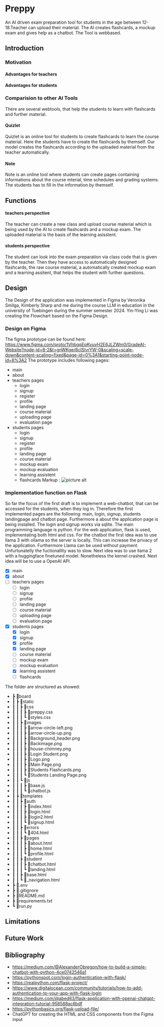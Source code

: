 # Preppy
An AI driven exam preparation tool for students in the age between 12-18.Teacher can upload their material. The AI creates flashcards, a mockup exam and gives help as a chatbot. The Tool is webbased. 

## Introduction 
### Motivation

#### Advantages for teachers

#### Advantages for students

### Comparision to other AI Tools 
There are several webtools, that help the students to learn with flashcards and further material.

#### Quizlet
Quizlet is an online tool for students to create flashcards to learn the course material. Here the students have to create the flashcards by themself. Our model creates the flashcards according to the uploaded material from the teacher automatically. 

#### Note
Note is an online tool where students can create pages containing informations about the course mterial, time schedules and grading systems. The students has to fill in the information by themself. 
## Functions

#### teachers perspective
The teacher can create a new class and upload course material which is being used by the AI to create flashcards and a mockup exam. The uploaded material is the basis of the learning asisstent. 

#### students perspective
The student can look into the exam preparation via class code that is given by the teacher. Then they have access to automatically designed flashcards, the raw course material, a automatically created mockup exam and a learning assitent, that helps the student with further questions.

## Design
The Design of the application was implemented in Figma by Veronika Smilga, Kimberly Sharp and me during the course LLM in education in the university of Tuebingen during the summer semester 2024. Yin-Ying Li was creating the Flowchart based on the Figma Design. 
### Design on Figma
The figma prototype can be found here: https://www.figma.com/proto/1VhbgqEpKvuvH2E6JLZWm0/GradeAI-Website?node-id=8-2&t=gnWKger8cISlvrYW-0&scaling=scale-down&content-scaling=fixed&page-id=0%3A1&starting-point-node-id=8%3A2
The prototype includes following pages: 
- main
- about
- teachers pages
    - login
    - signup
    - register
    - profile
    - landing page
    - course material
    - uploading page
    - evaluation page
- students pages
    - login
    - signup
    - register
    - profile
    - landing page
    - course material
    - mockup exam
    - mockup evaluation
    - learning assistent
    - flashcards
Markup : ![picture alt](board/static/images/Main_Page.png "Figma Main page")

### Implementation function on Flask
So far the focus of the first draft is to implement a web-chatbot, that can be accessed for the students, when they log in. Therefore the first implemented pages are the following: main, login, signup, students landingpage and chatbot page. Furthermore a about the application page is being installed. 
The login and signup works via sqlite. The main programming language is python. For the web application, flask is used, implementating both html and css. 
For the chatbot the first idea was to use llama 3 with ollama so the server is locally. This can increase the privacy of the application. Furthermore Llama can be used without payment. Unfurtunatelly the fuctionallity was to slow. Next idea was to use llama 2 with a huggingface finetuned model. Nonetheless the kernel crashed. Next idea will be to use a OpenAI API. 
- [x] main
- [x] about
- [ ] teachers pages
    - [ ] login
    - [ ] signup
    - [ ] profile
    - [ ] landing page
    - [ ] course material
    - [ ] uploading page
    - [ ] evaluation page
- [x] students pages
    - [x] login
    - [x] signup
    - [x] profile
    - [x] landing page
    - [ ] course material
    - [ ] mockup exam
    - [ ] mockup evaluation
    - [x] learning assistent
    - [ ] flashcards

The folder are structured as showed:
- ┣ 📂board
- ┃ ┣ 📂static
- ┃ ┃ ┣ 📂css
- ┃ ┃ ┃ ┣ 📜preppy.css
- ┃ ┃ ┃ ┗ 📜styles.css
- ┃ ┃ ┣ 📂images
- ┃ ┃ ┃ ┣ 📜arrow-circle-left.png
- ┃ ┃ ┃ ┣ 📜arrow-circle-up.png
- ┃ ┃ ┃ ┣ 📜Background_header.png
- ┃ ┃ ┃ ┣ 📜Backimage.png
- ┃ ┃ ┃ ┣ 📜house-chimney.png
- ┃ ┃ ┃ ┣ 📜Login Student.png
- ┃ ┃ ┃ ┣ 📜Logo.png
- ┃ ┃ ┃ ┣ 📜Main Page.png
- ┃ ┃ ┃ ┣ 📜Students Flashcards.png
- ┃ ┃ ┃ ┗ 📜Students Landing Page.png
- ┃ ┃ ┗ 📂js
- ┃ ┃ ┃ ┣ 📜base.js
- ┃ ┃ ┃ ┗ 📜chatbot.js
- ┃ ┣ 📂templates
- ┃ ┃ ┣ 📂auth
- ┃ ┃ ┃ ┣ 📜index.html
- ┃ ┃ ┃ ┣ 📜login.html
- ┃ ┃ ┃ ┣ 📜login2.html
- ┃ ┃ ┃ ┗ 📜signup.html
- ┃ ┃ ┣ 📂errors
- ┃ ┃ ┃ ┗ 📜404.html
- ┃ ┃ ┣ 📂pages
- ┃ ┃ ┃ ┣ 📜about.html
- ┃ ┃ ┃ ┣ 📜home.html
- ┃ ┃ ┃ ┗ 📜profile.html
- ┃ ┃ ┣ 📂student
- ┃ ┃ ┃ ┣ 📜chatbot.html
- ┃ ┃ ┃ ┗ 📜landing.html
- ┃ ┃ ┣ 📜base.html
- ┃ ┃ ┗ 📜_navigation.html
- ┣ 📜.env
- ┣ 📜.gitignore
- ┣ 📜README.md
- ┣ 📜requirements.txt
- ┗ 📜run.py

## Limitations
## Future Work
## Bibliography
- https://medium.com/@AlexanderObregon/how-to-build-a-simple-chatbot-with-python-4ce0742546a1
- https://pythonspot.com/login-authentication-with-flask/
- https://realpython.com/flask-project/
- https://www.digitalocean.com/community/tutorials/how-to-add-authentication-to-your-app-with-flask-login
- https://medium.com/@abed63/flask-application-with-openai-chatgpt-integration-tutorial-958588ac6bdf
- https://pythonbasics.org/flask-upload-file/
- ChatGPT for creating the HTML and CSS components from the Figma input
